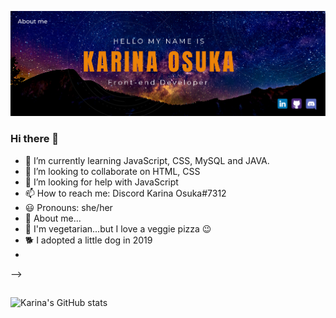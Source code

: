 ![I am Front-end Developer](https://github.com/kari-osk/kari-osk/blob/main/about_me.png)

### Hi there 👋

- 🌱 I’m currently learning JavaScript, CSS, MySQL and JAVA. 
- 👯 I’m looking to collaborate on HTML, CSS
- 🤔 I’m looking for help with JavaScript
- 📫 How to reach me: Discord Karina Osuka#7312
- 😃 Pronouns: she/her
- 🌸 About me...
- 🥦 I'm vegetarian...but I love a veggie pizza 😉
- 🐕 I adopted a little dog in 2019
- 
-->
##
![Karina's GitHub stats](https://github-readme-stats.vercel.app/api?username=kari-osk&show_icons=true&theme=radical)
